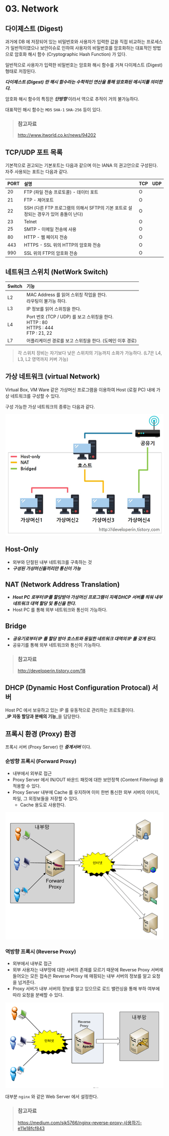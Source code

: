 # 03. Network

## 다이제스트 (Digest)

과거에 DB 에 저장되어 있는 비밀번호와 사용자가 입력한 값을 직접 비교하는 프로세스가 일반적이였으나 보안이슈로 인하여 사용자의 비밀번호를 암호화하는 대표적인 방법으로 암호화 해시 함수 (Cryptographic Hash Function) 가 있다.

일반적으로 사용자가 입력한 비밀번호는 암호화 해시 함수를 거쳐 다이제스트 (Digest) 형태로 저장된다.

_**다이제스트 (Digest) 란 해시 함수라는 수학적인 연산을 통해 암호화된 메시지를 의미한다.**_

암호화 해시 함수의 특징은 _**단방향**_ 이라서 역으로 추적이 거의 불가능하다.

대표적인 해시 함수는 `MD5` `SHA-1` `SHA-256` 등이 있다.

> ### 참고자료
> <http://www.itworld.co.kr/news/94202>

## TCP/UDP 포트 목록

기본적으로 권고되는 기본포트는 다음과 같으며 이는 IANA 의 권고안으로 구성된다.  
자주 사용되는 포트는 다음과 같다.

| PORT | 설명 | TCP | UDP |
| :--- | :--- | :--- | :--- |
| 20 | FTP \(파일 전송 프로토콜\) - 데이터 포트 | O |  |
| 21 | FTP - 제어포트 | O |  |
| 22 | SSH \(다른 FTP 프로그램의 의해서 SFTP의 기본 포트로 설정되는 경우가 있어 충돌이 난다\) | O |  |
| 23 | Telnet  | O |  |
| 25 | SMTP - 이메일 전송에 사용 | O |  |
| 80 | HTTP - 웹 페이지 전송 | O |  |
| 443 | HTTPS - SSL 위의 HTTP의 암호화 전송 | O |  |
| 990 | SSL 위의 FTP의 암호화 전송 | O |  |

## 네트워크 스위치 (NetWork Switch)

|Switch|기능|
|:--|:--|
|L2|MAC Address 를 읽어 스위칭 작업을 한다. <br> 라우팅이 불가능 하다.|
|L3|IP 정보를 읽어 스위칭을 한다.|
|L4|Port 번호 (TCP / UDP) 를 보고 스위칭을 한다. <br> HTTP : 80 <br> HTTPS : 444 <br> FTP : 21, 22|
|L7|어플리케이션 경로를 보고 스위칭을 한다. (도메인 이후 경로)|

> 각 스위치 장비는 자기보다 낮은 스위치의 기능까지 소화가 가능하다. (L7은 L4, L3, L2 영역까지 커버 가능)

## 가상 네트워크 (virtual Network)

Virtual Box, VM Ware 같은 가상머신 프로그램을 이용하여 Host (로컬 PC) 내에 가상 네트워크를 구성할 수 있다.

구성 가능한 가상 네트워크의 종류는 다음과 같다.

![가상 네트워크 구성](/img/A022.png)

## Host-Only

* 외부와 단절된 내부 네트워크를 구축하는 것
* _**구성된 가상머신들끼리만 통신이 가능**_

## NAT (Network Address Translation)

* _**Host PC 로부터 IP를 할당받아 가상머신 프로그램이 자체 DHCP 서버를 띄워 내부 네트워크 대역 할당 및 통신을 한다.**_
* Host PC 를 통해 외부 네트워크와 통신이 가능하다.

## Bridge

* _**공유기로부터 IP 를 할당 받아 호스트와 동일한 네트워크 대역의 IP 를 갖게 된다.**_
* 공유기를 통해 외부 네트워크와 통신이 가능하다.

> ### 참고자료
> <http://developerin.tistory.com/18>

## DHCP (Dynamic Host Configuration Protocal) 서버

Host PC 에서 보유하고 있는 IP 를 유동적으로 관리하는 프로토콜이다.  
_**IP 자동 할당과 분배의 기능**_을 담당한다.

## 프록시 환경 (Proxy) 환경

프록시 서버 (Proxy Server) 란 _**중계서버**_ 이다.

### 순방향 프록시 (Forward Proxy)

* 내부에서 외부로 접근
* Proxy Server 에서 IN/OUT 바운드 패킷에 대한 보안정책 (Content Filtering) 을 적용할 수 있다.
* Proxy Server 내부에 Cache 를 유지하며 이미 한번 통신한 외부 서버의 이미지, 파일, 그 외정보들을 저장할 수 있다.
  * Cache 용도로 사용한다.

![순방향 프록시](/img/A023.png)

### 역방향 프록시 (Reverse Proxy)

* 외부에서 내부로 접근
* 외부 사용자는 내부망에 대한 서버의 존재를 모르기 때문에 Reverse Proxy 서버에 들어오는 모든 접속은 Reverse Proxy 에 매핑되는 내부 서버의 정보를 알고 요청을 넘겨준다.
* Proxy 서버가 내부 서버의 정보를 알고 있으므로 로드 밸런싱을 통해 부하 여부에 따라 요청을 분배할 수 있다.

![역방향 프록시](/img/A024.png)

대부분 `nginx` 와 같은 Web Server 에서 설정한다.

> ### 참고자료
> <https://medium.com/sjk5766/nginx-reverse-proxy-사용하기-e11e18fcf843>